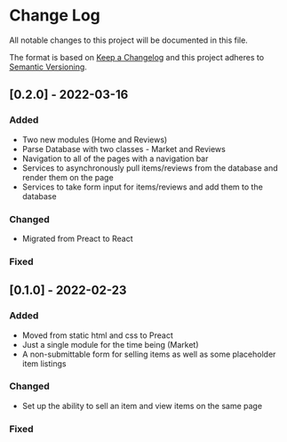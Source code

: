 # Change Log
All notable changes to this project will be documented in this file.
 
The format is based on [Keep a Changelog](http://keepachangelog.com/)
and this project adheres to [Semantic Versioning](http://semver.org/).
 
## [0.2.0] - 2022-03-16
   
### Added

- Two new modules (Home and Reviews)
- Parse Database with two classes - Market and Reviews
- Navigation to all of the pages with a navigation bar
- Services to asynchronously pull items/reviews from the database and render them on the page
- Services to take form input for items/reviews and add them to the database

### Changed
 
- Migrated from Preact to React

### Fixed
 
 
## [0.1.0] - 2022-02-23
 
### Added

- Moved from static html and css to Preact
- Just a single module for the time being (Market)
- A non-submittable form for selling items as well as some placeholder item listings

### Changed
 
- Set up the ability to sell an item and view items on the same page

### Fixed